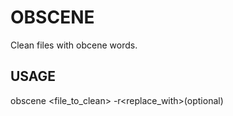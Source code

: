 # OBSCENE

Clean files with obcene words.

## USAGE

obscene <file_to_clean> -r<replace_with>(optional)
